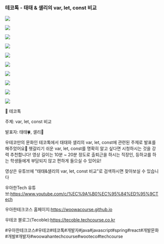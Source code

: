 ### 테코톡 - 태태 & 샐리의 var, let, const 비교

![](001.png)

![](002.png)

![](003.png)

![](004.png)

![](005.png)

![](006.png)

![](007.png)

![](008.png)

![](009.png)

![](010.png)

📮 테코톡

주제: var, let, const 비교

발표자: 태태🍀, 샐리🐤️

우테코만의 문화인 테코톡에서 태태와 샐리의 var, let, const에 관련된 주제로 발표를 해주었어요👏
헷갈리기 쉬운 var, let, const를 명확히 알고 싶다면 시청하시는 것을 강력 추천합니다! 영상 길이는 10분 ~ 20분 정도로 출퇴근을 하시는 직장인, 등하교를 하는 학생들에게 부담되지 않고 편하게 들으실 수 있어요!

 영상은 유튜브에 "태태&샐리의 var, let, const 비교"로 검색하시면 찾아보실 수 있습니다


우아한Tech 유튜브:https://www.youtube.com/c/%EC%9A%B0%EC%95%84%ED%95%9CTech

우아한테크코스 홈페이지:https://woowacourse.github.io

우테코 블로그(Tecoble):https://tecoble.techcourse.co.kr

#우아한테크코스#우테코#테코톡#개발자#java#javascript#spring#react#개발문화#개발#개발자#woowahantechcourse#wooteco#techcourse
